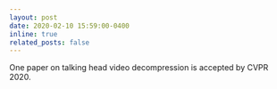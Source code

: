 ```yaml
---
layout: post
date: 2020-02-10 15:59:00-0400
inline: true
related_posts: false
---
```

One paper on talking head video decompression is accepted by <span class="news-badge news-badge-conference">CVPR 2020</span>. 
